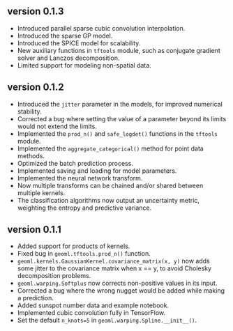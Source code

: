 ## version 0.1.3
* Introduced parallel sparse cubic convolution interpolation.
* Introduced the sparse GP model.
* Introduced the SPICE model for scalability.
* New auxiliary functions in `tftools` module, such as 
conjugate gradient solver and Lanczos decomposition.
* Limited support for modeling non-spatial data.

## version 0.1.2
* Introduced the `jitter` parameter in the models, for improved 
numerical stability.
* Corrected a bug where setting the value of a parameter beyond its limits
would not extend the limits.
* Implemented the `prod_n()` and `safe_logdet()` functions in the 
`tftools` module.
* Implemented the `aggregate_categorical()` method for point data methods.
* Optimized the batch prediction process.
* Implemented saving and loading for model parameters.
* Implemented the neural network transform.
* Now multiple transforms can be chained and/or shared between multiple
kernels.
* The classification algorithms now output an uncertainty metric, weighting
the entropy and predictive variance.

## version 0.1.1
* Added support for products of kernels.
* Fixed bug in `geoml.tftools.prod_n()` function.
* `geoml.kernels.GaussianKernel.covariance_matrix(x, y)` now
adds some jitter to the covariance matrix when x == y, to
avoid Cholesky decomposition problems.
* `geoml.warping.Softplus` now corrects non-positive values
in its input.
* Corrected a bug where the wrong nugget would be added
while making a prediction.
* Added sunspot number data and example notebook.
* Implemented cubic convolution fully in TensorFlow.
* Set the default `n_knots=5` in `geoml.warping.Spline.__init__()`.